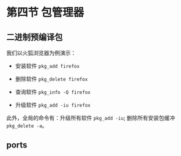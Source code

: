 # 第四节 包管理器

## 二进制预编译包

我们以火狐浏览器为例演示：

- 安装软件 `pkg_add firefox`

- 删除软件 `pkg_delete firefox`

- 查询软件 `pkg_info -Q firefox`

- 升级软件 `pkg_add -iu firefox`

此外，全局的命令有：升级所有软件 `pkg_add -iu`; 删除所有安装包缓冲 `pkg_delete -a`。

## ports 

